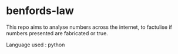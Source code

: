 # benfords-law
This repo aims to analyse numbers across the internet, to factulise if numbers presented are fabricated or true. 

Language used : python